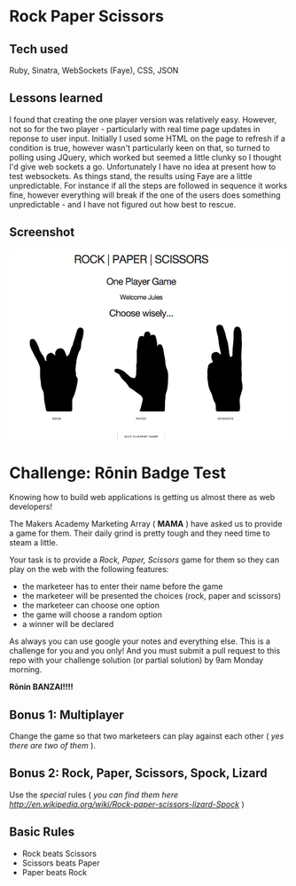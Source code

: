 # Rock Paper Scissors

## Tech used

Ruby, Sinatra, WebSockets (Faye), CSS, JSON

## Lessons learned

I found that creating the one player version was relatively easy. However, not so for the two player - particularly with real time page updates in reponse to user input. Initially I used some HTML on the page to refresh if a condition is true, however wasn't particularly keen on that, so turned to polling using JQuery, which worked but seemed a little clunky so I thought I'd give web sockets a go. Unfortunately I have no idea at present how to test websockets. As things stand, the results using Faye are a little unpredictable. For instance if all the steps are followed in sequence it works fine, however everything will break if the one of the users does something unpredictable - and I have not figured out how best to rescue.

## Screenshot

![screenshot](screenshot.png)

# Challenge: Rōnin Badge Test

Knowing how to build web applications is getting us almost there as web developers!

The Makers Academy Marketing Array ( **MAMA** ) have asked us to provide a game for them. Their daily grind is pretty tough and they need time to steam a little.

Your task is to provide a _Rock, Paper, Scissors_ game for them so they can play on the web with the following features:

- the marketeer has to enter their name before the game
- the marketeer will be presented the choices (rock, paper and scissors)
- the marketeer can choose one option
- the game will choose a random option
- a winner will be declared

As always you can use google your notes and everything else. This is a challenge for you and you only! And you must submit a pull request to this repo with your challenge solution (or partial solution) by 9am Monday morning.

**Rōnin BANZAI!!!!**

## Bonus 1: Multiplayer

Change the game so that two marketeers can play against each other ( _yes there are two of them_ ).

## Bonus 2: Rock, Paper, Scissors, Spock, Lizard

Use the _special_ rules ( _you can find them here http://en.wikipedia.org/wiki/Rock-paper-scissors-lizard-Spock_ )

## Basic Rules

- Rock beats Scissors
- Scissors beats Paper
- Paper beats Rock
